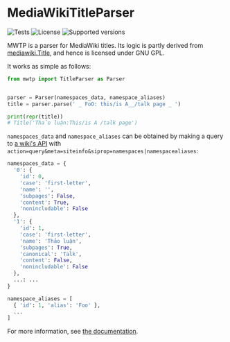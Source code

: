 # MediaWikiTitleParser

![Tests](https://github.com/NguoiDungKhongDinhDanh/mwtp/actions/workflows/tests.yaml/badge.svg)
![License](https://img.shields.io/pypi/l/mwtp.svg)
![Supported versions](https://img.shields.io/pypi/pyversions/mwtp.svg)

MWTP is a parser for MediaWiki titles. Its logic is partly derived from
[mediawiki.Title][1], and hence is licensed under GNU GPL.

It works as simple as follows:

```python
from mwtp import TitleParser as Parser


parser = Parser(namespaces_data, namespace_aliases)
title = parser.parse(' _ FoO: this/is A__/talk page _ ')

print(repr(title))
# Title('Thảo luận:This/is A /talk page')
```

`namespaces_data` and `namespace_aliases` can be obtained by
making a query to [a wiki's API][2] with
`action=query&meta=siteinfo&siprop=namespaces|namespacealiases`:

```python
namespaces_data = {
  '0': {
    'id': 0,
    'case': 'first-letter',
    'name': '',
    'subpages': False,
    'content': True,
    'nonincludable': False
  },
  '1': {
    'id': 1,
    'case': 'first-letter',
    'name': 'Thảo luận',
    'subpages': True,
    'canonical': 'Talk',
    'content': False,
    'nonincludable': False
  },
  ...: ...
}
```

```python
namespace_aliases = [
  { 'id': 1, 'alias': 'Foo' },
  ...
]
```

For more information, see [the documentation][3].

[1]: https://github.com/wikimedia/mediawiki/tree/c237f0548845662759bfcc6419cec9ca02d03c18/resources/src/mediawiki.Title
[2]: https://www.mediawiki.org/wiki/Special:ApiSandbox#action=query&meta=siteinfo&siprop=namespaces%7Cnamespacealiases
[3]: https://mwtp.readthedocs.io/
